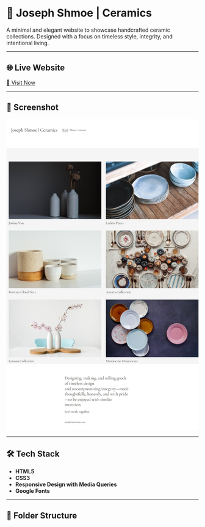# 🎨 Joseph Shmoe | Ceramics

A minimal and elegant website to showcase handcrafted ceramic collections. Designed with a focus on timeless style, integrity, and intentional living.

---

## 🌐 Live Website

[🔗 Visit Now](https://abdulhannan999.github.io/mini-project-1/)  
<!-- Replace with your actual GitHub Pages URL -->

---

## 📸 Screenshot

![Screenshot](screenshot.png)

---

## 🛠️ Tech Stack

- **HTML5**
- **CSS3**
- **Responsive Design with Media Queries**
- **Google Fonts**

---

## 📁 Folder Structure

